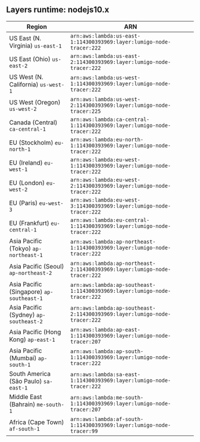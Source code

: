 Layers runtime: nodejs10.x
----
| Region | ARN |
| --- | --- |
|US East (N. Virginia)  `us-east-1`|`arn:aws:lambda:us-east-1:114300393969:layer:lumigo-node-tracer:222`|
|US East (Ohio)  `us-east-2`|`arn:aws:lambda:us-east-2:114300393969:layer:lumigo-node-tracer:222`|
|US West (N. California)  `us-west-1`|`arn:aws:lambda:us-west-1:114300393969:layer:lumigo-node-tracer:222`|
|US West (Oregon)  `us-west-2`|`arn:aws:lambda:us-west-2:114300393969:layer:lumigo-node-tracer:225`|
|Canada (Central)  `ca-central-1`|`arn:aws:lambda:ca-central-1:114300393969:layer:lumigo-node-tracer:222`|
|EU (Stockholm)  `eu-north-1`|`arn:aws:lambda:eu-north-1:114300393969:layer:lumigo-node-tracer:222`|
|EU (Ireland)  `eu-west-1`|`arn:aws:lambda:eu-west-1:114300393969:layer:lumigo-node-tracer:222`|
|EU (London)  `eu-west-2`|`arn:aws:lambda:eu-west-2:114300393969:layer:lumigo-node-tracer:222`|
|EU (Paris)  `eu-west-3`|`arn:aws:lambda:eu-west-3:114300393969:layer:lumigo-node-tracer:222`|
|EU (Frankfurt)  `eu-central-1`|`arn:aws:lambda:eu-central-1:114300393969:layer:lumigo-node-tracer:222`|
|Asia Pacific (Tokyo)  `ap-northeast-1`|`arn:aws:lambda:ap-northeast-1:114300393969:layer:lumigo-node-tracer:222`|
|Asia Pacific (Seoul)  `ap-northeast-2`|`arn:aws:lambda:ap-northeast-2:114300393969:layer:lumigo-node-tracer:222`|
|Asia Pacific (Singapore)  `ap-southeast-1`|`arn:aws:lambda:ap-southeast-1:114300393969:layer:lumigo-node-tracer:222`|
|Asia Pacific (Sydney)  `ap-southeast-2`|`arn:aws:lambda:ap-southeast-2:114300393969:layer:lumigo-node-tracer:222`|
|Asia Pacific (Hong Kong)  `ap-east-1`|`arn:aws:lambda:ap-east-1:114300393969:layer:lumigo-node-tracer:207`|
|Asia Pacific (Mumbai)  `ap-south-1`|`arn:aws:lambda:ap-south-1:114300393969:layer:lumigo-node-tracer:222`|
|South America (São Paulo)  `sa-east-1`|`arn:aws:lambda:sa-east-1:114300393969:layer:lumigo-node-tracer:222`|
|Middle East (Bahrain)  `me-south-1`|`arn:aws:lambda:me-south-1:114300393969:layer:lumigo-node-tracer:207`|
|Africa (Cape Town)  `af-south-1`|`arn:aws:lambda:af-south-1:114300393969:layer:lumigo-node-tracer:99`|

